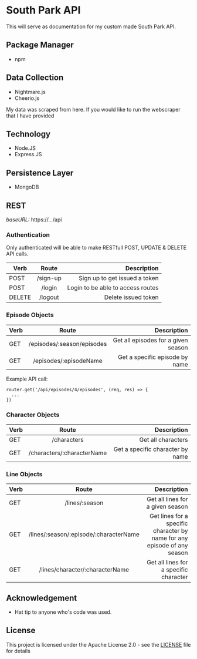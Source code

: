 # South Park API

This will serve as documentation for my custom made South Park API. 

## Package Manager

* npm

## Data Collection

* Nightmare.js
* Cheerio.js

My data was scraped from here. If you would like to run the webscraper that I have provided 

## Technology

* Node.JS
* Express.JS

## Persistence Layer

* MongoDB


## REST
*baseURL:* https://.../api

### Authentication
Only authenticated will be able to make RESTfull POST, UPDATE & DELETE API calls.  

| Verb                | Route                                            | Description                            |
| -------------       |:------------------------------------------------:| --------------------------------:      |
| POST                | /sign-up                                         | Sign up to get issued a token          |
| POST                | /login                                           | Login to be able to access routes      |
| DELETE              | /logout                                          | Delete issued token                    |

### Episode Objects

| Verb                | Route                                            | Description                            |
| -------------       |:------------------------------------------------:| --------------------------------:      |
| GET                 | /episodes/:season/episodes                       | Get all episodes for a given season    |
| GET                 | /episodes/:episodeName                           | Get a specific episode by name         |

Example API call:
```
router.get('/api/episodes/4/episodes', (req, res) => {
  ...
})
```

### Character Objects

| Verb                | Route                                            | Description                            |
| -------------       |:------------------------------------------------:| --------------------------------:      |
| GET                 | /characters                                      | Get all characters                     |
| GET                 | /characters/:characterName                       | Get a specific character by name       |

### Line Objects

| Verb                | Route                                            | Description                            |
| -------------       |:------------------------------------------------:| --------------------------------:      |
| GET                 | /lines/:season                                   | Get all lines for a given season       |
| GET                 | /lines/:season/:episode/:characterName           | Get lines for a specific character by name for any episode of any season         |
| GET                 | /lines/character/:characterName                  | Get all lines for a specific character |

## Acknowledgement

* Hat tip to anyone who's code was used.

## License
This project is licensed under the Apache License 2.0 - see the <a href="">LICENSE</a> file for details
